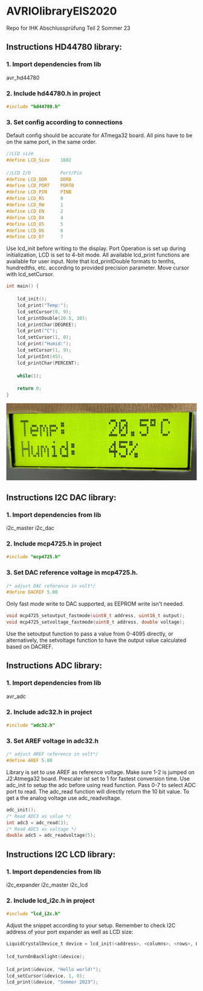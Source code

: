 # AVRIOlibraryEIS2020
Repo for IHK Abschlussprüfung Teil 2 Sommer 23

## Instructions HD44780 library:

### 1. Import dependencies from lib

avr_hd44780

### 2. Include hd44780.h in project

```C
#include "hd44780.h"
```

### 3. Set config according to connections

Default config should be accurate for ATmega32 board.
All pins have to be on the same port, in the same order.

```C
//LCD size
#define LCD_Size	1602

//LCD I/O           Port/Pin
#define LCD_DDR     DDRB
#define LCD_PORT    PORTB
#define LCD_PIN     PINB
#define LCD_RS	    0
#define LCD_RW      1
#define LCD_EN		2
#define LCD_D4		4
#define LCD_D5		5
#define LCD_D6		6
#define LCD_D7		7
```

Use lcd_init before writing to the display. Port Operation is set up
during initialization, LCD is set to 4-bit mode.
All available lcd_print functions are available for user input.
Note that lcd_printDouble formats to tenths, hundredths, etc. according to
provided precision parameter. Move cursor with lcd_setCursor.

```C
int main() {
    
    lcd_init();
    lcd_print("Temp:");
    lcd_setCursor(0, 9);
    lcd_printDouble(20.5, 10);
    lcd_printChar(DEGREE);
    lcd_print("C");
    lcd_setCursor(1, 0);
    lcd_print("Humid:");
    lcd_setCursor(1, 9);
    lcd_printInt(45);
    lcd_printChar(PERCENT);

    while(1);
    
    return 0;
}
```

![Demo Output](img/lcd_demo.jpg)

## Instructions I2C DAC library:

### 1. Import dependencies from lib

i2c_master
i2c_dac

### 2. Include mcp4725.h in project

```C
#include "mcp4725.h"
```

### 3. Set DAC reference voltage in mcp4725.h.

```C
/* adjust DAC reference in volt*/
#define DACREF 5.00
```
Only fast mode write to DAC supported, as EEPROM write isn't needed.

```C
void mcp4725_setoutput_fastmode(uint8_t address, uint16_t output);
void mcp4725_setvoltage_fastmode(uint8_t address, double voltage);
```
Use the setoutput function to pass a value from 0-4095 directly, or alternatively,
the setvoltage function to have the output value calculated based on DACREF.


## Instructions ADC library:

### 1. Import dependencies from lib

avr_adc

### 2. Include adc32.h in project

```C
#include "adc32.h"
```

### 3. Set AREF voltage in adc32.h

```C
/* adjust AREF reference in volt*/
#define AREF 5.00
```

Library is set to use AREF as reference voltage. Make sure 1-2 is jumped on J2:Atmega32 board.
Prescaler ist set to 1 for fastest conversion time.
Use adc_init to setup the adc before using read function. Pass 0-7 to select ADC port to read.
The adc_read function will directly return the 10 bit value.
To get a the analog voltage use adc_readvoltage.

```C
adc_init();
/* Read ADC3 as value */
int adc3 = adc_read(3);
/* Read ADC5 as voltage */
double adc5 = adc_readvoltage(5);
```

## Instructions I2C LCD library:

### 1. Import dependencies from lib

i2c_expander
i2c_master
i2c_lcd

### 2. Include lcd_i2c.h in project

```C
#include "lcd_i2c.h"
```

Adjust the snippet according to your setup.
Remember to check I2C address of your port expander as well as LCD size:

```C
LiquidCrystalDevice_t device = lcd_init(<address>, <columns>, <rows>, LCD_5x8DOTS); 

lcd_turnOnBacklight(&device);

lcd_print(&device, "Hello world!");
lcd_setCursor(&device, 1, 0); 
lcd_print(&device, "Sommer 2023");
```